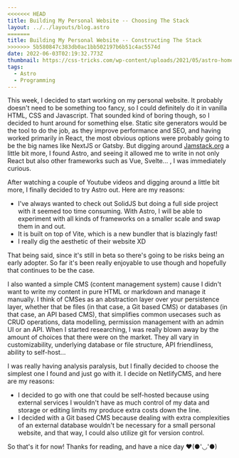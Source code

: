 ```yaml
---
<<<<<<< HEAD
title: Building My Personal Website -- Choosing The Stack
layout: ../../layouts/blog.astro
=======
title: Building My Personal Website -- Constructing The Stack
>>>>>>> 5b580847c383db0ac1bb502197b6b51c4ac5574d
date: 2022-06-03T02:19:32.773Z
thumbnail: https://css-tricks.com/wp-content/uploads/2021/05/astro-homepage.png
tags:
  - Astro
  - Programming
---
```

This week, I decided to start working on my personal website. It probably doesn't need to be something too fancy, so I could definitely do it in vanilla HTML, CSS and Javascript. That sounded kind of boring though, so I decided to hunt around for something else. Static site generators would be the tool to do the job, as they improve performance and SEO, and having worked primarily in React, the most obvious options were probably going to be the big names like NextJS or Gatsby. But digging around [Jamstack.org](https://jamstack.org/generators/) a little bit more, I found Astro, and seeing it allowed me to write in not only React but also other frameworks such as Vue, Svelte... , I was immediately curious.

After watching a couple of Youtube videos and digging around a little bit more, I finally decided to try Astro out. Here are my reasons:

* I've always wanted to check out SolidJS but doing a full side project with it seemed too time consuming. With Astro, I will be able to experiment with all kinds of frameworks on a smaller scale and swap them in and out.
* It is built on top of Vite, which is a new bundler that is blazingly fast!
* I really dig the aesthetic of their website XD

That being said, since it's still in beta so there's going to be risks being an early adopter. So far it's been really enjoyable to use though and hopefully that continues to be the case.

I also wanted a simple CMS (content management system) cause I didn't want to write my content in pure HTML or markdown and manage it manually. I think of CMSes as an abstraction layer over your persistence layer, whether that be files (in that case, a Git based CMS) or databases (in that case, an API based CMS), that simplifies common usecases such as CRUD operations, data modelling, permission management with an admin UI or an API. When I started researching, I was really blown away by the amount of choices that there were on the market. They all vary in customizability, underlying database or file structure, API friendliness, ability to self-host...

I was really having analysis paralysis, but I finally decided to choose the simplest one I found and just go with it. I decide on NetlifyCMS, and here are my reasons:

* I decided to go with one that could be self-hosted because using external services I wouldn't have as much control of my data and storage or editing limits my produce extra costs down the line.
* I decided with a Git based CMS because dealing with extra complexities of an external database wouldn't be necessary for a small personal website, and that way, I could also utilize git for version control.

So that's it for now! Thanks for reading, and have a nice day ❤(●'◡'●)